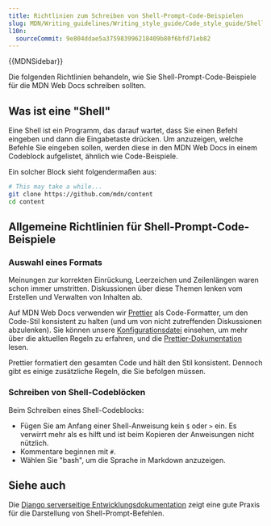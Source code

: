 ```yaml
---
title: Richtlinien zum Schreiben von Shell-Prompt-Code-Beispielen
slug: MDN/Writing_guidelines/Writing_style_guide/Code_style_guide/Shell
l10n:
  sourceCommit: 9e804ddae5a375983996218409b80f6bfd71eb82
---
```


{{MDNSidebar}}

Die folgenden Richtlinien behandeln, wie Sie Shell-Prompt-Code-Beispiele für die MDN Web Docs schreiben sollten.

## Was ist eine "Shell"

Eine Shell ist ein Programm, das darauf wartet, dass Sie einen Befehl eingeben und dann die Eingabetaste drücken. Um anzuzeigen, welche Befehle Sie eingeben sollen, werden diese in den MDN Web Docs in einem Codeblock aufgelistet, ähnlich wie Code-Beispiele.

Ein solcher Block sieht folgendermaßen aus:

```bash example-good
# This may take a while...
git clone https://github.com/mdn/content
cd content
```

## Allgemeine Richtlinien für Shell-Prompt-Code-Beispiele

### Auswahl eines Formats

Meinungen zur korrekten Einrückung, Leerzeichen und Zeilenlängen waren schon immer umstritten. Diskussionen über diese Themen lenken vom Erstellen und Verwalten von Inhalten ab.

Auf MDN Web Docs verwenden wir [Prettier](https://prettier.io/) als Code-Formatter, um den Code-Stil konsistent zu halten (und um von nicht zutreffenden Diskussionen abzulenken). Sie können unsere [Konfigurationsdatei](https://github.com/mdn/content/blob/main/.prettierrc.json) einsehen, um mehr über die aktuellen Regeln zu erfahren, und die [Prettier-Dokumentation](https://prettier.io/docs/en/index.html) lesen.

Prettier formatiert den gesamten Code und hält den Stil konsistent. Dennoch gibt es einige zusätzliche Regeln, die Sie befolgen müssen.

### Schreiben von Shell-Codeblöcken

Beim Schreiben eines Shell-Codeblocks:

- Fügen Sie am Anfang einer Shell-Anweisung kein `$` oder `>` ein. Es verwirrt mehr als es hilft und ist beim Kopieren der Anweisungen nicht nützlich.
- Kommentare beginnen mit `#`.
- Wählen Sie "bash", um die Sprache in Markdown anzuzeigen.

## Siehe auch

Die [Django serverseitige Entwicklungsdokumentation](/de/docs/Learn/Server-side/Django) zeigt eine gute Praxis für die Darstellung von Shell-Prompt-Befehlen.
